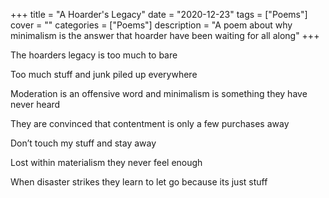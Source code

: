 +++
title = "A Hoarder's Legacy"
date = "2020-12-23"
tags = ["Poems"]
cover = ""
categories = ["Poems"]
description = "A poem about why minimalism is the answer that hoarder have been waiting for all along"
+++

The hoarders legacy is too much to bare

Too much stuff and junk piled up everywhere

Moderation is an offensive word and minimalism is something they have never heard

They are convinced that contentment is only a few purchases away

Don’t touch my stuff and stay away

Lost within materialism they never feel enough

When disaster strikes they learn to let go because its just stuff

